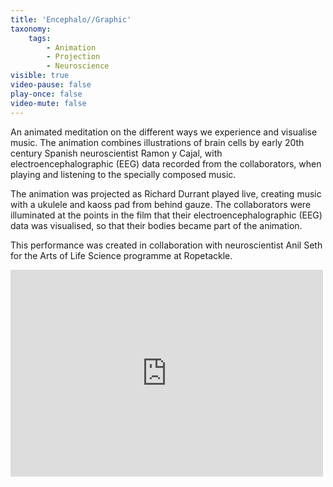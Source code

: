 ```yaml
---
title: 'Encephalo//Graphic'
taxonomy:
    tags:
        - Animation
        - Projection
        - Neuroscience
visible: true
video-pause: false
play-once: false
video-mute: false
---
```


An animated meditation on the different ways we experience and visualise music. The animation combines illustrations of brain cells by early 20th century Spanish neuroscientist Ramon y Cajal, with electroencephalographic (EEG) data recorded from the collaborators, when playing and listening to the specially composed music.

The animation was projected as Richard Durrant played live, creating music with a ukulele and kaoss pad from behind gauze. The collaborators were illuminated at the points in the film that their electroencephalographic (EEG) data was visualised, so that their bodies became part of the animation.

This performance was created in collaboration with neuroscientist Anil Seth for the Arts of Life Science programme at Ropetackle.

<iframe src="https://player.vimeo.com/video/19599012" width="500" height="331" frameborder="0" webkitallowfullscreen mozallowfullscreen allowfullscreen></iframe> 
